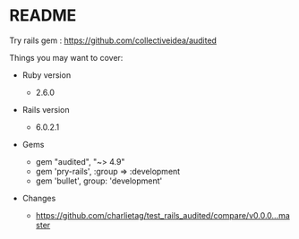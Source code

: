 # README

Try rails gem : https://github.com/collectiveidea/audited

Things you may want to cover:

* Ruby version
  * 2.6.0

* Rails version
  * 6.0.2.1

* Gems
  * gem "audited", "~> 4.9"
  * gem 'pry-rails', :group => :development
  * gem 'bullet', group: 'development'

* Changes
  * https://github.com/charlietag/test_rails_audited/compare/v0.0.0...master
